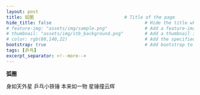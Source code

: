 ```yaml
---
layout: post
title: 弧圈                                  # Title of the page
hide_title: false                                   # Hide the title when displaying the post, but shown in lists of posts
# feature-img: "assets/img/sample.png"              # Add a feature-image to the post
# thumbnail: "assets/img/stb_background.png"        # Add a thumbnail image on blog view
# color: rgb(80,140,22)                             # Add the specified color as feature image, and change link colors in post
bootstrap: true                                     # Add bootstrap to the page
tags: [乒乓]
excerpt_separator: <!--more-->
---
```


<!--more-->
**弧圈**

身如天外星
乒乓小铁锤
本来如一物
星锤撞云辉
